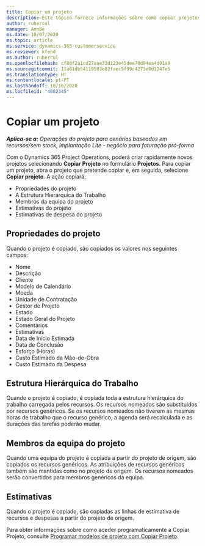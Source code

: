 ```yaml
---
title: Copiar um projeto
description: Este tópico fornece informações sobre como copiar projetos no Dynamics 365 Project Operations.
author: ruhercul
manager: AnnBe
ms.date: 10/07/2020
ms.topic: article
ms.service: dynamics-365-customerservice
ms.reviewer: kfend
ms.author: ruhercul
ms.openlocfilehash: cf80f2a1cd27aae33d123e45dee70d94ea4d01a9
ms.sourcegitcommit: 11a61db54119503e82faec5f99c4273e8d1247e5
ms.translationtype: HT
ms.contentlocale: pt-PT
ms.lasthandoff: 10/16/2020
ms.locfileid: "4082345"
---
```

# <a name="copy-a-project"></a>Copiar um projeto

_**Aplica-se a:** Operações do projeto para cenários baseados em recursos/sem stock, implantação Lite - negócio para faturação pró-forma_

Com o Dynamics 365 Project Operations, poderá criar rapidamente novos projetos selecionando **Copiar Projeto** no formulário **Projetos**. Para copiar um projeto, abra o projeto que pretende copiar e, em seguida, selecione **Copiar projeto**. A ação copiará:

- Propriedades do projeto
- A Estrutura Hierárquica do Trabalho
- Membros da equipa do projeto
- Estimativas do projeto
- Estimativas de despesa do projeto

## <a name="project-properties"></a>Propriedades do projeto

Quando o projeto é copiado, são copiados os valores nos seguintes campos:

- Nome
- Descrição
- Cliente
- Modelo de Calendário
- Moeda
- Unidade de Contratação
- Gestor de Projeto
- Estado
- Estado Geral do Projeto
- Comentários
- Estimativas
- Data de Início Estimada
- Data de Conclusão
- Esforço (Horas)
- Custo Estimado da Mão-de-Obra
- Custo Estimado da Despesa

## <a name="work-breakdown-structure"></a>Estrutura Hierárquica do Trabalho

Quando o projeto é copiado, é copiada toda a estrutura hierárquica do trabalho carregada pelos recursos. Os recursos nomeados são substituídos por recursos genéricos. Se os recursos nomeados não tiverem as mesmas horas de trabalho que o recurso genérico, a agenda será recalculada e as durações das tarefas poderão mudar.

## <a name="project-team-members"></a>Membros da equipa do projeto

Quando uma equipa do projeto é copiada a partir do projeto de origem, são copiados os recursos genéricos. As atribuições de recursos genéricos também são mantidas como no projeto de origem. Os recursos nomeados serão convertidos para membros genéricos da equipa.

## <a name="estimates"></a>Estimativas

Quando o projeto é copiado, são copiadas as linhas de estimativa de recursos e despesas a partir do projeto de origem. 

Para obter informações sobre como aceder programaticamente a Copiar Projeto, consulte [Programar modelos de projeto com Copiar Projeto](dev-copy-project.md).

